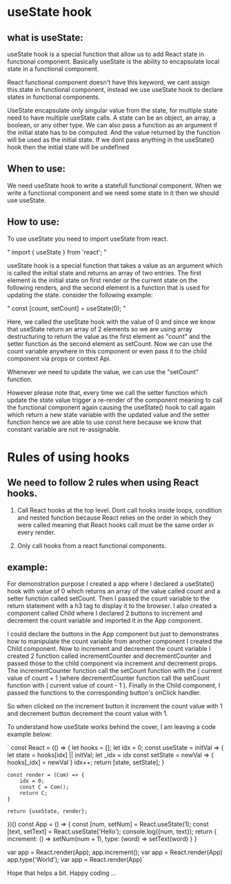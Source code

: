 # useState hook

## what is useState:

useState hook is a special function that allow us to add React state in functional component. Basically useState is the ability to encapsulate local state in a functional component.

React functional component doesn't have this keyword, we cant assign this.state in functional component, instead we use useState hook to declare states in functional components.

UseState encapsulate only singular value from the state, for multiple state need to have multiple useState calls. A state can be an object, an array, a boolean, or any other type. We can also pass a function as an argument if the initial state has to be computed. And the value returned by the function will be used as the initial state. If we dont pass anything in the useState() hook then the initial state will be undefined


## When to use:

We need useState hook to write a statefull functional component. When we write a functional component and we need some state in it then we should use useState.

## How to use:

To use useState you need to import useState from react.

" import { useState } from 'react'; "

useState hook is a special function that takes a value as an argument which is called the initial state and returns an array of two entries. The first element is the initial state on first render or the current state on the following renders, and the second element is a function that is used for updating the state. consider the following example:
  
  " const [count, setCount] = useState(0); "

Here, we called the useState hook with the value of 0 and since we know that useState return an array of 2 elements so we are using array destructuring to return the value as the first element as "count" and the setter function as the second element as setCount. Now we can use the count variable anywhere in this component or even pass it to the child component via props or context Api.

Whenever we need to update the value, we can use the "setCount" function.
  
However please note that, every time we call the setter function which update the state value trigger a re-render of the component meaning to call the functional component again causing the useState() hook to call again which return a new state variable with the updated value and the setter function hence we are able to use const here because we know that constant variable are not re-assignable.

# Rules of using hooks

## We need to follow 2 rules when using React hooks.

1. Call React hooks at the top level. Dont call hooks inside loops, condition and nested function because React relies on the order in which they were called meaning that React hooks call must be the same order in every render.
  
2. Only call hooks from a react functional components.

## example:

For demonstration purpose I created a app where I declared a useState() hook with value of 0 which returns an array of the value called count and a setter function called setCount. Then I passed the count variable to the return statement with a h3 tag to display it to the browser. I also created a component called Child where I declared 2 buttons to increment and decrement the count variable and imported it in the App component.

I could declare the buttons in the App component but just to demonstrates how to manipulate the count variable from another component I created the Child component. Now to increment and decrement the count variable I created 2 function called incrementCounter and decrementCounter and passed those to the child component via increment and decrement props. The incrementCounter function call the setCount function with the ( current value of count + 1 )where decrementCounter function call the setCount function with ( current value of count - 1 ). Finally in the Child component, I passed the functions to the corresponding button's onClick handler.

So when clicked on the increment button it increment the count value with 1 and decrement button decrement the count value with 1.

To understand how useState works behind the cover, I am leaving a code example below:

`
const React = (() => {
    let hooks = [];
    let idx = 0;
    const useState = initVal => {
        let state = hooks[idx] || initVal;
        let _idx = idx
        const setState = newVal => {
            hooks[_idx] = newVal
        }
        idx++;
        return [state, setState];
    }

    const render = (Com) => {
        idx = 0;
        const C = Com();
        return C;
    }

    return {useState, render};
})()
const App = () => {
    const [num, setNum] = React.useState(1);
    const [text, setText] = React.useState('Hello');
    console.log({num, text});
    return {
        increment: () => setNum(num + 1),
        type: (word) => setText(word)
    }
}

var app = React.render(App);
app.increment();
var app = React.render(App)
app.type('World');
var app = React.render(App)`

Hope that helps a bit.
Happy coding ...
